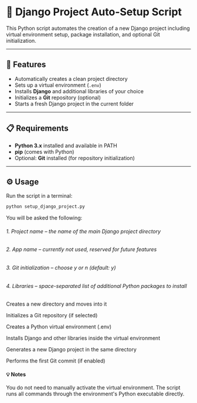 # 🧰 Django Project Auto-Setup Script

This Python script automates the creation of a new Django project including virtual environment setup, package installation, and optional Git initialization.

---

## 🚀 Features
- Automatically creates a clean project directory  
- Sets up a virtual environment (`.env`)  
- Installs **Django** and additional libraries of your choice  
- Initializes a **Git** repository (optional)  
- Starts a fresh Django project in the current folder  

---

## 📋 Requirements
- **Python 3.x** installed and available in PATH  
- **pip** (comes with Python)
- Optional: **Git** installed (for repository initialization)

---

## ⚙️ Usage

Run the script in a terminal:

```bash
python setup_django_project.py
```
You will be asked the following:

###### 1. Project name – the name of the main Django project directory

###### 2. App name – currently not used, reserved for future features

###### 3. Git initialization – choose y or n (default: y)

###### 4. Libraries – space-separated list of additional Python packages to install

Creates a new directory and moves into it

Initializes a Git repository (if selected)

Creates a Python virtual environment (.env)

Installs Django and other libraries inside the virtual environment

Generates a new Django project in the same directory

Performs the first Git commit (if enabled)
 
#### 💡 Notes
You do not need to manually activate the virtual environment.
The script runs all commands through the environment's Python executable directly.

